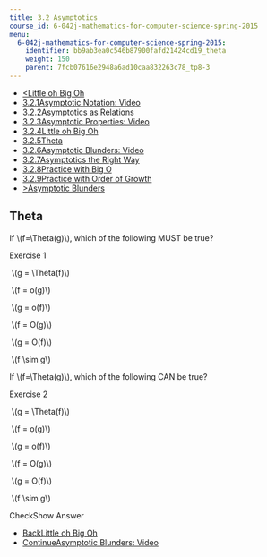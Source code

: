 ```yaml
---
title: 3.2 Asymptotics
course_id: 6-042j-mathematics-for-computer-science-spring-2015
menu:
  6-042j-mathematics-for-computer-science-spring-2015:
    identifier: bb9ab3ea0c546b87900fafd21424cd19_theta
    weight: 150
    parent: 7fcb07616e2948a6ad10caa832263c78_tp8-3
---
```

*   [<Little oh Big Oh](/courses/electrical-engineering-and-computer-science/6-042j-mathematics-for-computer-science-spring-2015/counting/tp8-3/vertical-5c04897d10e6)
*   [3.2.1Asymptotic Notation: Video](/courses/electrical-engineering-and-computer-science/6-042j-mathematics-for-computer-science-spring-2015/counting/tp8-3)
*   [3.2.2Asymptotics as Relations](/courses/electrical-engineering-and-computer-science/6-042j-mathematics-for-computer-science-spring-2015/counting/tp8-3/vertical-3800c4b1c397)
*   [3.2.3Asymptotic Properties: Video](/courses/electrical-engineering-and-computer-science/6-042j-mathematics-for-computer-science-spring-2015/counting/tp8-3/vertical-e35ce9684389)
*   [3.2.4Little oh Big Oh](/courses/electrical-engineering-and-computer-science/6-042j-mathematics-for-computer-science-spring-2015/counting/tp8-3/vertical-5c04897d10e6)
*   [3.2.5Theta](/courses/electrical-engineering-and-computer-science/6-042j-mathematics-for-computer-science-spring-2015/counting/tp8-3/theta)
*   [3.2.6Asymptotic Blunders: Video](/courses/electrical-engineering-and-computer-science/6-042j-mathematics-for-computer-science-spring-2015/counting/tp8-3/vertical-f4d8cd185706)
*   [3.2.7Asymptotics the Right Way](/courses/electrical-engineering-and-computer-science/6-042j-mathematics-for-computer-science-spring-2015/counting/tp8-3/vertical-9df50ab7aa43)
*   [3.2.8Practice with Big O](/courses/electrical-engineering-and-computer-science/6-042j-mathematics-for-computer-science-spring-2015/counting/tp8-3/vertical-4c14279fa60f)
*   [3.2.9Practice with Order of Growth](/courses/electrical-engineering-and-computer-science/6-042j-mathematics-for-computer-science-spring-2015/counting/tp8-3/vertical-171ad650135b)
*   [\>Asymptotic Blunders](/courses/electrical-engineering-and-computer-science/6-042j-mathematics-for-computer-science-spring-2015/counting/tp8-3/vertical-f4d8cd185706)

Theta
-----

If \\(f=\\Theta(g)\\), which of the following MUST be true?

Exercise 1

&nbsp;\\(g = \\Theta(f)\\)&nbsp;

&nbsp;\\(f = o(g)\\)&nbsp;

&nbsp;\\(g = o(f)\\)&nbsp;

&nbsp;\\(f = O(g)\\)&nbsp;

&nbsp;\\(g = O(f)\\)&nbsp;

&nbsp;\\(f \\sim g\\)&nbsp;

If \\(f=\\Theta(g)\\), which of the following CAN be true?

Exercise 2

&nbsp;\\(g = \\Theta(f)\\)&nbsp;

&nbsp;\\(f = o(g)\\)&nbsp;

&nbsp;\\(g = o(f)\\)&nbsp;

&nbsp;\\(f = O(g)\\)&nbsp;

&nbsp;\\(g = O(f)\\)&nbsp;

&nbsp;\\(f \\sim g\\)&nbsp;

CheckShow Answer

*   [BackLittle oh Big Oh](/courses/electrical-engineering-and-computer-science/6-042j-mathematics-for-computer-science-spring-2015/counting/tp8-3/vertical-5c04897d10e6)
*   [ContinueAsymptotic Blunders: Video](/courses/electrical-engineering-and-computer-science/6-042j-mathematics-for-computer-science-spring-2015/counting/tp8-3/vertical-f4d8cd185706)